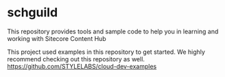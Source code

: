 # schguild
This repository provides tools and sample code to help you in learning and working with Sitecore Content Hub

This project used examples in this repository to get started. We highly recommend checking out this repository as well. 
https://github.com/STYLELABS/cloud-dev-examples
